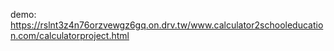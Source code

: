 demo: https://rslnt3z4n76orzvewgz6gq.on.drv.tw/www.calculator2schooleducation.com/calculatorproject.html
